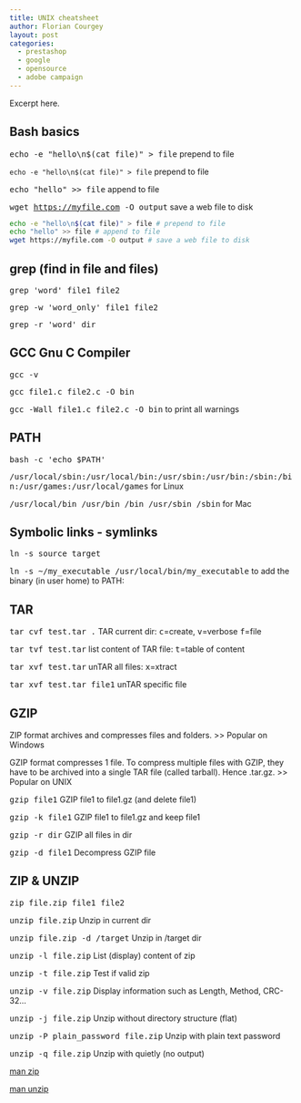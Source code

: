 ```yaml
---
title: UNIX cheatsheet
author: Florian Courgey
layout: post
categories:
  - prestashop
  - google
  - opensource
  - adobe campaign
---
```

Excerpt here.
<!--more-->
## 
## Bash basics

<kbd>echo -e "hello\n$(cat file)" > file</kbd> prepend to file

`echo -e "hello\n$(cat file)" > file` prepend to file

<kbd>echo "hello" >> file</kbd> append to file

<kbd>wget https://myfile.com -O output</kbd> save a web file to disk

```bash
echo -e "hello\n$(cat file)" > file # prepend to file
echo "hello" >> file # append to file
wget https://myfile.com -O output # save a web file to disk
```

## grep (find in file and files)

<kbd>grep 'word' file1 file2</kbd>

<kbd>grep -w 'word_only' file1 file2</kbd>

<kbd>grep -r 'word' dir</kbd>

## GCC Gnu C Compiler

<kbd>gcc -v</kbd>

<kbd>gcc file1.c file2.c -O bin</kbd>

<kbd>gcc -Wall file1.c file2.c -O bin</kbd> to print all warnings

## PATH

<kbd>bash -c 'echo $PATH'</kbd>

<samp>/usr/local/sbin:/usr/local/bin:/usr/sbin:/usr/bin:/sbin:/bin:/usr/games:/usr/local/games</samp> for Linux

<samp>/usr/local/bin /usr/bin /bin /usr/sbin /sbin</samp> for Mac

## Symbolic links - symlinks

<kbd>ln -s source target</kbd>

<kbd>ln -s ~/my_executable /usr/local/bin/my_executable</kbd> to add the binary (in user home) to PATH:

## TAR
<kbd>tar cvf test.tar .</kbd> TAR current dir: <kbd class="none">c</kbd>=create, <kbd class="none">v</kbd>=verbose <kbd class="none">f</kbd>=file

<kbd>tar tvf test.tar</kbd> list content of TAR file: <kbd class="none">t</kbd>=table of content

<kbd>tar xvf test.tar</kbd> unTAR all files: <kbd class="none">x</kbd>=xtract

<kbd>tar xvf test.tar file1</kbd> unTAR specific file
## GZIP
ZIP format archives and compresses files and folders. >> Popular on Windows

GZIP format compresses 1 file. To compress multiple files with GZIP, they have to be archived into a single TAR file (called tarball). Hence .tar.gz. >> Popular on UNIX

<kbd>gzip file1</kbd> GZIP file1 to file1.gz (and delete file1)

<kbd>gzip -k file1</kbd> GZIP file1 to file1.gz and keep file1

<kbd>gzip -r dir</kbd> GZIP all files in dir

<kbd>gzip -d file1</kbd> Decompress GZIP file
## ZIP & UNZIP
<kbd>zip file.zip file1 file2</kbd>

<kbd>unzip file.zip</kbd> Unzip in current dir

<kbd>unzip file.zip -d /target</kbd> Unzip in /target dir

<kbd>unzip -l file.zip</kbd> List (display) content of zip

<kbd>unzip -t file.zip</kbd> Test if valid zip

<kbd>unzip -v file.zip</kbd> Display information such as Length, Method, CRC-32...

<kbd>unzip -j file.zip</kbd> Unzip without directory structure (flat)

<kbd>unzip -P plain_password file.zip</kbd> Unzip with plain text password

<kbd>unzip -q file.zip</kbd> Unzip with quietly (no output)

<a href="https://linux.die.net/man/1/zip">man zip</a>

<a href="https://linux.die.net/man/1/unzip">man unzip</a>

